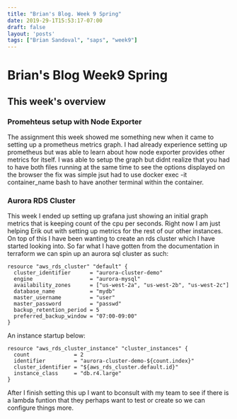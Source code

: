 ```yaml
---
title: "Brian's Blog. Week 9 Spring"
date: 2019-29-1T15:53:17-07:00
draft: false
layout: 'posts'
tags: ["Brian Sandoval", "saps", "week9"]
---
```

# Brian's Blog Week9 Spring
## This week's overview
### Promehteus setup with Node Exporter
The assignment this week showed me something new when it came to setting up a prometheus metrics graph. I had already experience setting up prometheus but was able to learn about how node exporter provides other metrics for itself. I was able to setup the graph but didnt realize that you had to have both files running at the same time to see the options displayed on the browser the fix was simple jsut had to use docker exec -it container_name bash to have another terminal within the container.
### Aurora RDS Cluster
This week I ended up setting up grafana just showing an initial graph metrics that is keeping count of the cpu per seconds. Right now I am just helping Erik out with setting up metrics for the rest of our other instances. On top of this I have been wanting to create an rds cluster which I have started looking into. So far what I have gotten from the documentation in terraform we can spin up an aurora sql cluster as such:
```
resource "aws_rds_cluster" "default" {
  cluster_identifier      = "aurora-cluster-demo"
  engine                  = "aurora-mysql"
  availability_zones      = ["us-west-2a", "us-west-2b", "us-west-2c"]
  database_name           = "mydb"
  master_username         = "user"
  master_password         = "passwd"
  backup_retention_period = 5
  preferred_backup_window = "07:00-09:00"
}
```
An instance startup below:
```
resource "aws_rds_cluster_instance" "cluster_instances" {
  count              = 2
  identifier         = "aurora-cluster-demo-${count.index}"
  cluster_identifier = "${aws_rds_cluster.default.id}"
  instance_class     = "db.r4.large"
}
```
After I finish setting this up I want to bconsult with my team to see if there is a lambda funtion that they perhaps want to test or create so we can configure things more.